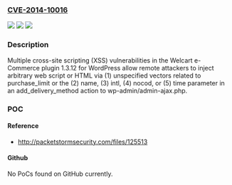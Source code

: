 ### [CVE-2014-10016](https://cve.mitre.org/cgi-bin/cvename.cgi?name=CVE-2014-10016)
![](https://img.shields.io/static/v1?label=Product&message=n%2Fa&color=blue)
![](https://img.shields.io/static/v1?label=Version&message=n%2Fa&color=blue)
![](https://img.shields.io/static/v1?label=Vulnerability&message=n%2Fa&color=brighgreen)

### Description

Multiple cross-site scripting (XSS) vulnerabilities in the Welcart e-Commerce plugin 1.3.12 for WordPress allow remote attackers to inject arbitrary web script or HTML via (1) unspecified vectors related to purchase_limit or the (2) name, (3) intl, (4) nocod, or (5) time parameter in an add_delivery_method action to wp-admin/admin-ajax.php.

### POC

#### Reference
- http://packetstormsecurity.com/files/125513

#### Github
No PoCs found on GitHub currently.

